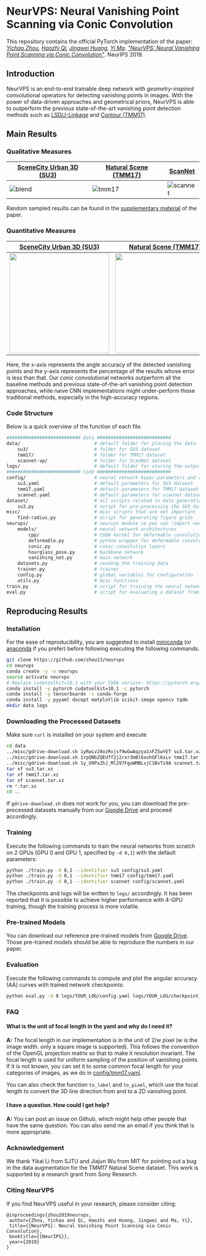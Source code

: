 # NeurVPS: Neural Vanishing Point Scanning via Conic Convolution

This repository contains the official PyTorch implementation of the paper:  *[Yichao Zhou](https://yichaozhou.com), [Haozhi Qi](http://haozhi.io), [Jingwei Huang](http://stanford.edu/~jingweih/), [Yi Ma](https://people.eecs.berkeley.edu/~yima/). ["NeurVPS: Neural Vanishing Point Scanning via Conic Convolution"](https://arxiv.org/abs/1910.06316)*. NeurIPS 2019.

## Introduction

NeurVPS is an end-to-end trainable deep network with *geometry-inspired* convolutional operators for detecting vanishing points in images.  With the power of data-driven approaches and geometrical priors, NeurVPS is able to outperform the previous state-of-the-art vanishing point detection methods such as [LSD/J-Linkage](https://github.com/simbaforrest/vpdetection) and [Contour (TMM17)](https://github.com/heiheiknight/vpdet_tmm17).

## Main Results

### Qualitative Measures

| [SceneCity Urban 3D (SU3)](https://arxiv.org/abs/1905.07482) | [Natural Scene (TMM17)](https://faculty.ist.psu.edu/zzhou/projects/vpdetection/) | [ScanNet](http://www.scan-net.org/) |
| ------------------------------------------------------------ | ------------------------------------------------------------ | ----------------------------------- |
| ![blend](figs/su3.png)                                       | ![tmm17](figs/tmm17.png)                                     | ![scannet](figs/scannet.png)        |

Random sampled results can be found in the [supplementary material](https://yichaozhou.com/publication/1905neurvps/appendix.pdf) of the paper.

### Quantitative Measures

| [SceneCity Urban 3D (SU3)](https://arxiv.org/abs/1905.07482) | [Natural Scene (TMM17)](https://faculty.ist.psu.edu/zzhou/projects/vpdetection/) | [ScanNet](http://www.scan-net.org/)    |
| ------------------------------------------------------------ | ------------------------------------------------------------ | -------------------------------------- |
| <img src="figs/su3_AA6.svg" width="260">                     | <img src="figs/tmm17_AA12.svg" width="260">                  | <img src="figs/scannet_AA20.svg" width="260"> |

Here, the x-axis represents the angle accuracy of the detected vanishing points and the y-axis represents the percentage of the results whose error is less than that. Our conic convolutional networks outperform all the baseline methods and previous state-of-the-art vanishing point detection approaches, while naive CNN implementations might under-perform those traditional methods, especially in the high-accuracy regions.

### Code Structure

Below is a quick overview of the function of each file.

```bash
########################### Data ###########################
data/                           # default folder for placing the data
    su3/                        # folder for SU3 dataset
    tmm17/                      # folder for TMM17 dataset
    scannet-vp/                 # folder for ScanNet dataset
logs/                           # default folder for storing the output during training
########################### Code ###########################
config/                         # neural network hyper-parameters and configurations
    su3.yaml                    # default parameters for SU3 dataset
    tmm17.yaml                  # default parameters for TMM17 dataset
    scannet.yaml                # default parameters for scannet dataset
dataset/                        # all scripts related to data generation
    su3.py                      # script for pre-processing the SU3 dataset to npz
misc/                           # misc scripts that are not important
    find-radius.py              # script for generating figure grids
neurvps/                        # neurvps module so you can "import neurvps" in other scripts
    models/                     # neural network architectures
        cpp/                    # CUDA kernel for deformable convolution
        deformable.py           # python wrapper for deformable convolution layers
        conic.py                # conic convolution layers
        hourglass_pose.py       # backbone network
        vanishing_net.py        # main network
    datasets.py                 # reading the training data
    trainer.py                  # trainer
    config.py                   # global variables for configuration
    utils.py                    # misc functions
train.py                        # script for training the neural network
eval.py                         # script for evaluating a dataset from a checkpoint
```

## Reproducing Results

### Installation

For the ease of reproducibility, you are suggested to install [miniconda](https://docs.conda.io/en/latest/miniconda.html) (or [anaconda](https://www.anaconda.com/distribution/) if you prefer) before following executing the following commands. 

```bash
git clone https://github.com/zhou13/neurvps
cd neurvps
conda create -y -n neurvps
source activate neurvps
# Replace cudatoolkit=10.1 with your CUDA version: https://pytorch.org/get-started/
conda install -y pytorch cudatoolkit=10.1 -c pytorch
conda install -y tensorboardx -c conda-forge
conda install -y pyyaml docopt matplotlib scikit-image opencv tqdm
mkdir data logs
```

### Downloading the Processed Datasets
Make sure `curl` is installed on your system and execute
```bash
cd data
../misc/gdrive-download.sh 1yRwLv28ozRvjsf9wGwAqzya1xFZ5wYET su3.tar.xz
../misc/gdrive-download.sh 1rpQNbZQEUff2j2rxr3mBl6xohGFl6sLv tmm17.tar.xz
../misc/gdrive-download.sh 1y_O9PxZhJ_Ml297FgoWMBLvjC1BvTs9A scannet.tar.xz
tar xf su3.tar.xz
tar xf tmm17.tar.xz
tar xf scannet.tar.xz
rm *.tar.xz
cd ..
```

If `gdrive-download.sh` does not work for you, you can download the pre-processed datasets
manually from our [Google
Drive](https://drive.google.com/drive/folders/1xBcHj584zGxhMboZNJHWlAe_XIbHfC34) and proceed
accordingly.


### Training
Execute the following commands to train the neural networks from scratch on 2 GPUs (GPU 0 and GPU 1, specified by `-d 0,1`) with the default parameters:
```bash
python ./train.py -d 0,1 --identifier su3 config/su3.yaml
python ./train.py -d 0,1 --identifier tmm17 config/tmm17.yaml
python ./train.py -d 0,1 --identifier scannet config/scannet.yaml
```

The checkpoints and logs will be written to `logs/` accordingly. It has been reported that it is possible to achieve higher performance with 4-GPU training, though the training process is more volatile.

### Pre-trained Models

You can download our reference pre-trained models from [Google
Drive](https://drive.google.com/drive/folders/1srniSE2JD6ptAwc_QRnpl7uQnB5jLNIZ).  Those pre-trained
models should be able to reproduce the numbers in our paper.

### Evaluation

Execute the following commands to compute and plot the angular accuracy (AA) curves with trained network checkpoints:

```bash
python eval.py -d 0 logs/YOUR_LOG/config.yaml logs/YOUR_LOG/checkpoint_best.pth.tar
```
### FAQ

#### What is the unit of focal length in the yaml and why do I need it?
**A:** The focal length in our implementation is in the unit of 2/w pixel (w is the image width. only a square image is supported). This follows the convention of the OpenGL projection matrix so that to make it resolution invariant.  The focal length is used for uniform sampling of the position of vanishing points. If it is not known, you can set it to some common focal length for your categories of images, as we do in [config/tmm17.yaml](https://github.com/zhou13/neurvps/blob/master/config/tmm17.yaml).

You can also check the function `to_label` and `to_pixel`, which use the focal length to convert the 3D line direction from and to a 2D vanishing point.

#### I have a question. How could I get help?
**A:** You can post an issue on Github, which might help other people that have the same question. You can also send me an email if you think that is more appropriate.

### Acknowledgement
We thank Yikai Li from SJTU and Jiajun Wu from MIT for pointing out a bug in the data augmentation for the TMM17 Natural Scene dataset.  This work is supported by a research grant from Sony Research.

### Citing NeurVPS

If you find NeurVPS useful in your research, please consider citing:

```
@inproceedings{zhou2019neurvps,
 author={Zhou, Yichao and Qi, Haozhi and Huang, Jingwei and Ma, Yi},
 title={{NeurVPS}: Neural Vanishing Point Scanning via Conic Convolution},
 booktitle={{NeurIPS}},
 year={2019}
}
```
